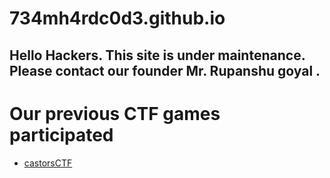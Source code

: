 # 734mh4rdc0d3.github.io

## Hello Hackers. This site is under maintenance. Please contact our founder Mr. Rupanshu goyal .


# Our previous  CTF games participated
* [castorsCTF](http://teamhardcode.com/castorsCTF)
